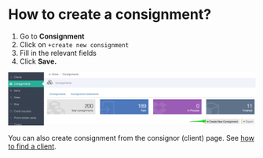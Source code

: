 # How to create a consignment?

1. Go to **Consignment** 
2. Click on `+create new consignment` 
3. Fill in the relevant fields  
4. Click **Save.**

![](../.gitbook/assets/consignments___backoffice.jpg)

You can also create consignment from the consignor \(client\) page. See [how to find a client](../client/how-to-find-an-existing-client.md).



